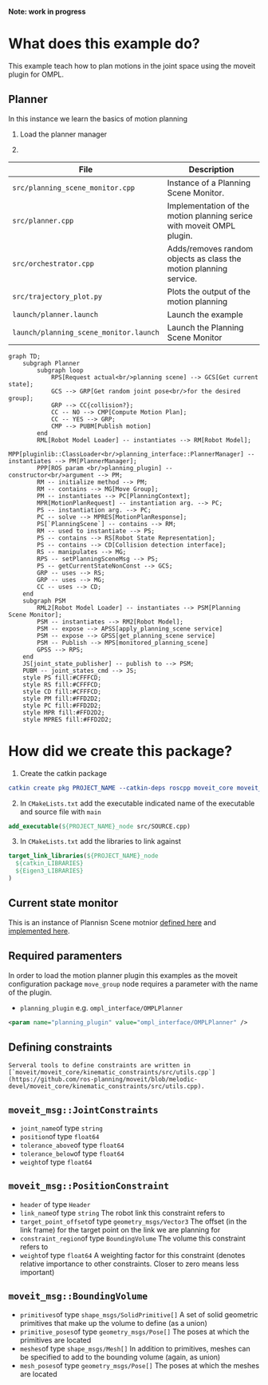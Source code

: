 **Note: work in progress**
# What does this example do?

This example teach how to plan motions in the joint space using the moveit plugin for OMPL.

## Planner

In this instance we learn the basics of motion planning

1. Load the planner manager

2. 


| File | Description |
| ---- | ----------- |
| `src/planning_scene_monitor.cpp` | Instance of a Planning Scene Monitor. |
| `src/planner.cpp` | Implementation of the motion planning serice with moveit OMPL plugin. |
| `src/orchestrator.cpp` | Adds/removes random objects as class the motion planning service. |
| `src/trajectory_plot.py` | Plots the output of the motion planning|
| `launch/planner.launch` | Launch the example|
| `launch/planning_scene_monitor.launch` | Launch the Planning Scene Monitor|



```mermaid
graph TD;
    subgraph Planner
        subgraph loop
            RPS[Request actual<br/>planning scene] --> GCS[Get current state];
            GCS --> GRP[Get random joint pose<br/>for the desired group];
            GRP --> CC{collision?};
            CC -- NO --> CMP[Compute Motion Plan];
            CC -- YES --> GRP;
            CMP --> PUBM[Publish motion]
        end
        RML[Robot Model Loader] -- instantiates --> RM[Robot Model];
        MPP[pluginlib::ClassLoader<br/>planning_interface::PlannerManager] -- instantiates --> PM[PlannerManager];
        PPP[ROS param <br/>planning_plugin] -- constructor<br/>argument --> PM;
        RM -- initialize method --> PM;
        RM -- contains --> MG[Move Group];
        PM -- instantiates --> PC[PlanningContext];
        MPR[MotionPlanRequest] -- instantiation arg. --> PC;
        PS -- instantiation arg. --> PC;
        PC -- solve --> MPRES[MotionPlanResponse];
        PS[`PlanningScene`] -- contains --> RM;
        RM -- used to instantiate --> PS;
        PS -- contains --> RS[Robot State Representation];
        PS -- contains --> CD[Collision detection interface];
        RS -- manipulates --> MG;
        RPS -- setPlanningSceneMsg --> PS;
        PS -- getCurrentStateNonConst --> GCS;
        GRP -- uses --> RS;
        GRP -- uses --> MG;
        CC -- uses --> CD;
    end
    subgraph PSM
        RML2[Robot Model Loader] -- instantiates --> PSM[Planning Scene Monitor];
        PSM -- instantiates --> RM2[Robot Model];
        PSM -- expose --> APSS[apply_planning_scene service]
        PSM -- expose --> GPSS[get_planning_scene service]
        PSM -- Publish --> MPS[monitored_planning_scene]
        GPSS --> RPS;
    end
    JS[joint_state_publisher] -- publish to --> PSM;
    PUBM -- joint_states_cmd --> JS;
    style PS fill:#CFFFCD;
    style RS fill:#CFFFCD;
    style CD fill:#CFFFCD;
    style PM fill:#FFD2D2;
    style PC fill:#FFD2D2;
    style MPR fill:#FFD2D2;
    style MPRES fill:#FFD2D2;
```

# How did we create this package?

1. Create the catkin package
```CMake
catkin create pkg PROJECT_NAME --catkin-deps roscpp moveit_core moveit_ros_planning_interface --system-deps Eigen3
```

2. In `CMakeLists.txt` add the executable indicated name of the executable and source file with `main`
```CMake
add_executable(${PROJECT_NAME}_node src/SOURCE.cpp)
```
3. In `CMakeLists.txt` add the libraries to link against
```CMake
target_link_libraries(${PROJECT_NAME}_node
  ${catkin_LIBRARIES}
  ${Eigen3_LIBRARIES}
)
```
## Current state monitor
This is an instance of Plannisn Scene motnior [defined here](https://github.com/ros-planning/moveit/blob/melodic-devel/moveit_ros/planning/planning_scene_monitor/include/moveit/planning_scene_monitor/current_state_monitor.h) and [implemented here](https://github.com/ros-planning/moveit/blob/melodic-devel/moveit_ros/planning/planning_scene_monitor/src/current_state_monitor.cpp).

## Required paramenters

In order to load the motion planner plugin this examples as the moveit configuration package `move_group` node requires a parameter with the name of the plugin.
- `planning_plugin`  e.g. `ompl_interface/OMPLPlanner`
```XML
<param name="planning_plugin" value="ompl_interface/OMPLPlanner" />
```

## Defining constraints
    
    Serveral tools to define constraints are written in [`moveit/moveit_core/kinematic_constraints/src/utils.cpp`](https://github.com/ros-planning/moveit/blob/melodic-devel/moveit_core/kinematic_constraints/src/utils.cpp).

## `moveit_msg::JointConstraints`

- `joint_name`of type `string`
- `position`of type `float64`
- `tolerance_above`of type `float64`
- `tolerance_below`of type `float64`
- `weight`of type `float64`

## `moveit_msg::PositionConstraint`

- `header` of type `Header`
- `link_name`of type `string` The robot link this constraint refers to
- `target_point_offset`of type `geometry_msgs/Vector3` The offset (in the link frame) for the target point on the link we are planning for
- `constraint_region`of type `BoundingVolume` The volume this constraint refers to 
- `weight`of type `float64` A weighting factor for this constraint (denotes relative importance to other constraints. Closer to zero means less important)

## `moveit_msg::BoundingVolume`

- `primitives`of type `shape_msgs/SolidPrimitive[]` A set of solid geometric primitives that make up the volume to define (as a union)
- `primitive_poses`of type `geometry_msgs/Pose[]` The poses at which the primitives are located
- `meshes`of type `shape_msgs/Mesh[]` In addition to primitives, meshes can be specified to add to the bounding volume (again, as union)
- `mesh_poses`of type `geometry_msgs/Pose[]` The poses at which the meshes are located

